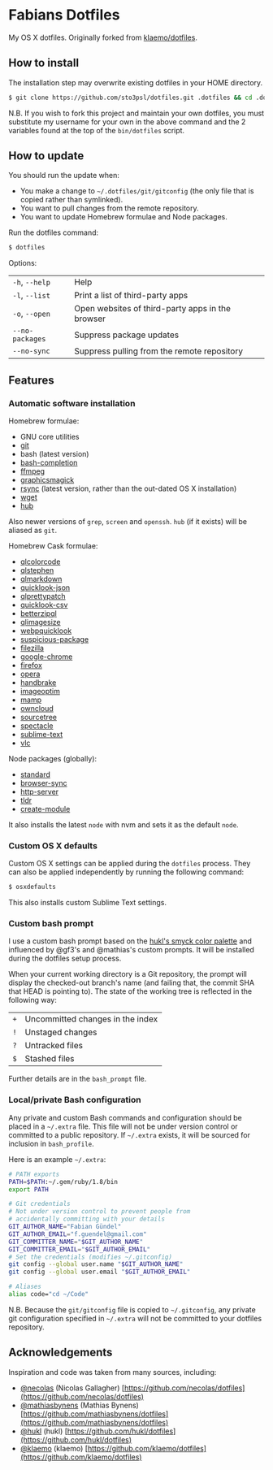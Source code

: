 # Fabians Dotfiles

My OS X dotfiles. Originally forked from [klaemo/dotfiles](https://github.com/klaemo/dotfiles).

## How to install

The installation step may overwrite existing dotfiles in your HOME directory.

```bash
$ git clone https://github.com/sto3psl/dotfiles.git .dotfiles && cd .dotfiles && ./bin/dotfiles
```

N.B. If you wish to fork this project and maintain your own dotfiles, you must
substitute my username for your own in the above command and the 2 variables
found at the top of the `bin/dotfiles` script.

## How to update

You should run the update when:

* You make a change to `~/.dotfiles/git/gitconfig` (the only file that is
  copied rather than symlinked).
* You want to pull changes from the remote repository.
* You want to update Homebrew formulae and Node packages.

Run the dotfiles command:

```bash
$ dotfiles
```

Options:

<table>
    <tr>
        <td><code>-h</code>, <code>--help</code></td>
        <td>Help</td>
    </tr>
    <tr>
        <td><code>-l</code>, <code>--list</code></td>
        <td>Print a list of third-party apps</td>
    </tr>
    <tr>
        <td><code>-o</code>, <code>--open</code></td>
        <td>Open websites of third-party apps in the browser</td>
    </tr>
    <tr>
        <td><code>--no-packages</code></td>
        <td>Suppress package updates</td>
    </tr>
    <tr>
        <td><code>--no-sync</code></td>
        <td>Suppress pulling from the remote repository</td>
    </tr>
</table>


## Features

### Automatic software installation

Homebrew formulae:

* GNU core utilities
* [git](http://git-scm.com/)
* bash (latest version)
* [bash-completion](http://bash-completion.alioth.debian.org/)
* [ffmpeg](http://ffmpeg.org/)
* [graphicsmagick](http://www.graphicsmagick.org/)
* [rsync](https://rsync.samba.org/) (latest version, rather than the out-dated OS X installation)
* [wget](http://www.gnu.org/software/wget/)
* [hub](https://github.com/github/hub)

Also newer versions of `grep`, `screen` and `openssh`.
`hub` (if it exists) will be aliased as `git`.

Homebrew Cask formulae:

* [qlcolorcode](https://github.com/sindresorhus/quick-look-plugins)
* [qlstephen](https://github.com/sindresorhus/quick-look-plugins)
* [qlmarkdown](https://github.com/sindresorhus/quick-look-plugins)
* [quicklook-json](https://github.com/sindresorhus/quick-look-plugins)
* [qlprettypatch](https://github.com/sindresorhus/quick-look-plugins)
* [quicklook-csv](https://github.com/sindresorhus/quick-look-plugins)
* [betterzipql](https://github.com/sindresorhus/quick-look-plugins)
* [qlimagesize](https://github.com/sindresorhus/quick-look-plugins)
* [webpquicklook](https://github.com/sindresorhus/quick-look-plugins)
* [suspicious-package](https://github.com/sindresorhus/quick-look-plugins)
* [filezilla](https://filezilla-project.org)
* [google-chrome](https://www.google.de/chrome/browser/desktop/)
* [firefox](https://www.mozilla.org/de/firefox/new/)
* [opera](http://www.opera.com/de)
* [handbrake](https://handbrake.fr)
* [imageoptim](https://imageoptim.com/mac)
* [mamp](https://www.mamp.info/de/)
* [owncloud](https://owncloud.org)
* [sourcetree](https://www.sourcetreeapp.com)
* [spectacle](https://www.spectacleapp.com)
* [sublime-text](https://www.sublimetext.com)
* [vlc](http://www.videolan.org/vlc/)

Node packages (globally):

* [standard](http://standardjs.com)
* [browser-sync](https://www.npmjs.com/package/browser-sync)
* [http-server](https://www.npmjs.com/package/http-server)
* [tldr](https://www.npmjs.com/package/tldr)
* [create-module](https://www.npmjs.com/package/create-module)

It also installs the latest `node` with nvm and sets it as the default `node`.

### Custom OS X defaults

Custom OS X settings can be applied during the `dotfiles` process. They can
also be applied independently by running the following command:

```bash
$ osxdefaults
```

This also installs custom Sublime Text settings.

### Custom bash prompt

I use a custom bash prompt based on the [hukl's smyck color palette](https://github.com/hukl/Smyck-Color-Scheme) and influenced
by @gf3's and @mathias's custom prompts. It will be installed during the dotfiles setup process.

When your current working directory is a Git repository, the prompt will
display the checked-out branch's name (and failing that, the commit SHA that
HEAD is pointing to). The state of the working tree is reflected in the
following way:

<table>
    <tr>
        <td><code>+</code></td>
        <td>Uncommitted changes in the index</td>
    </tr>
    <tr>
        <td><code>!</code></td>
        <td>Unstaged changes</td>
    </tr>
    <tr>
        <td><code>?</code></td>
        <td>Untracked files</td>
    </tr>
    <tr>
        <td><code>$</code></td>
        <td>Stashed files</td>
    </tr>
</table>

Further details are in the `bash_prompt` file.

### Local/private Bash configuration

Any private and custom Bash commands and configuration should be placed in a
`~/.extra` file. This file will not be under version control or
committed to a public repository. If `~/.extra` exists, it will be
sourced for inclusion in `bash_profile`.

Here is an example `~/.extra`:

```bash
# PATH exports
PATH=$PATH:~/.gem/ruby/1.8/bin
export PATH

# Git credentials
# Not under version control to prevent people from
# accidentally committing with your details
GIT_AUTHOR_NAME="Fabian Gündel"
GIT_AUTHOR_EMAIL="f.guendel@gmail.com"
GIT_COMMITTER_NAME="$GIT_AUTHOR_NAME"
GIT_COMMITTER_EMAIL="$GIT_AUTHOR_EMAIL"
# Set the credentials (modifies ~/.gitconfig)
git config --global user.name "$GIT_AUTHOR_NAME"
git config --global user.email "$GIT_AUTHOR_EMAIL"

# Aliases
alias code="cd ~/Code"
```

N.B. Because the `git/gitconfig` file is copied to `~/.gitconfig`, any private
git configuration specified in `~/.extra` will not be committed to
your dotfiles repository.


## Acknowledgements

Inspiration and code was taken from many sources, including:

* [@necolas](https://github.com/necolas) (Nicolas Gallagher)
  [https://github.com/necolas/dotfiles](https://github.com/necolas/dotfiles)
* [@mathiasbynens](https://github.com/mathiasbynens) (Mathias Bynens)
  [https://github.com/mathiasbynens/dotfiles](https://github.com/mathiasbynens/dotfiles)
* [@hukl](https://github.com/hukl) (hukl)
  [https://github.com/hukl/dotfiles](https://github.com/hukl/dotfiles)
* [@klaemo](https://github.com/klaemo) (klaemo)
  [https://github.com/klaemo/dotfiles](https://github.com/klaemo/dotfiles)
